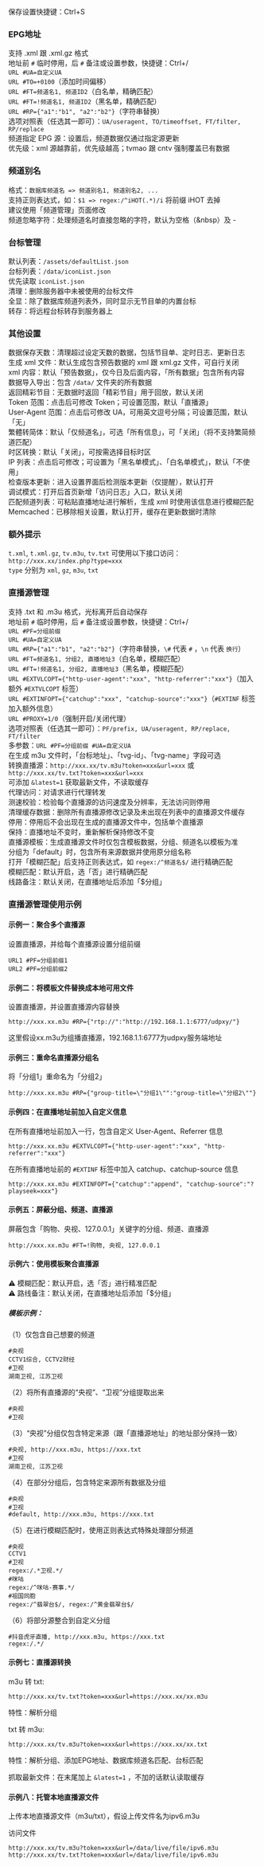 保存设置快捷键：Ctrl+S

### EPG地址
支持 .xml 跟 .xml.gz 格式  
地址前 `#` 临时停用，后 `#` 备注或设置参数，快捷键：Ctrl+/  
`URL #UA=自定义UA`  
`URL #TO=+0100`（添加时间偏移）  
`URL #FT=频道名1, 频道ID2`（白名单，精确匹配）  
`URL #FT=!频道名1, 频道ID2`（黑名单，精确匹配）  
`URL #RP={"a1":"b1", "a2":"b2"}`（字符串替换）  
选项对照表（任选其一即可）：`UA/useragent, TO/timeoffset, FT/filter, RP/replace`  
频道指定 EPG 源：设置后，频道数据仅通过指定源更新  
优先级：xml 源越靠前，优先级越高；tvmao 跟 cntv 强制覆盖已有数据

### 频道别名
格式：`数据库频道名 => 频道别名1, 频道别名2, ...`  
支持正则表达式，如：`$1 => regex:/^iHOT(.*)/i` 将前缀 iHOT 去掉  
建议使用「频道管理」页面修改  
频道忽略字符：处理频道名时直接忽略的字符，默认为空格（&nbsp）及 -

### 台标管理
默认列表：`/assets/defaultList.json`  
台标列表：`/data/iconList.json`  
优先读取 `iconList.json`  
清理：删除服务器中未被使用的台标文件  
全显：除了数据库频道列表外，同时显示无节目单的内置台标  
转存：将远程台标转存到服务器上

### 其他设置
数据保存天数：清理超过设定天数的数据，包括节目单、定时日志、更新日志  
生成 xml 文件：默认生成包含预告数据的 xml 跟 xml.gz 文件，可自行关闭  
xml 内容：默认「预告数据」，仅今日及后面内容，「所有数据」包含所有内容  
数据导入导出：包含 `/data/` 文件夹的所有数据  
返回精彩节目：无数据时返回「精彩节目」用于回放，默认关闭  
Token 范围：点击后可修改 Token；可设置范围，默认「直播源」  
User-Agent 范围：点击后可修改 UA，可用英文逗号分隔；可设置范围，默认「无」  
繁體转简体：默认「仅频道名」，可选「所有信息」，可「关闭」（将不支持繁简频道匹配）  
时区转换：默认「关闭」，可按需选择目标时区  
IP 列表：点击后可修改；可设置为「黑名单模式」、「白名单模式」，默认「不使用」  
检查版本更新：进入设置界面后检测版本更新（仅提醒），默认打开  
调试模式：打开后首页新增「访问日志」入口，默认关闭  
匹配频道列表：可粘贴直播地址进行解析，生成 xml 时使用该信息进行模糊匹配  
Memcached：已移除相关设置，默认打开，缓存在更新数据时清除

### 额外提示
`t.xml`, `t.xml.gz`, `tv.m3u`, `tv.txt` 可使用以下接口访问：  
`http://xxx.xx/index.php?type=xxx`  
`type` 分别为 `xml`, `gz`, `m3u`, `txt`

### 直播源管理
支持 .txt 和 .m3u 格式，光标离开后自动保存  
地址前 `#` 临时停用，后 `#` 备注或设置参数，快捷键：Ctrl+/  
`URL #PF=分组前缀`  
`URL #UA=自定义UA`  
`URL #RP={"a1":"b1", "a2":"b2"}`（字符串替换，`\#` 代表 `#` ，`\n` 代表 `换行`）  
`URL #FT=频道名1, 分组2, 直播地址3`（白名单，模糊匹配）  
`URL #FT=!频道名1, 分组2, 直播地址3`（黑名单，模糊匹配）  
`URL #EXTVLCOPT={"http-user-agent":"xxx", "http-referrer":"xxx"}`（加入额外 `#EXTVLCOPT` 标签）  
`URL #EXTINFOPT={"catchup":"xxx", "catchup-source":"xxx"}`（`#EXTINF` 标签加入额外信息）  
`URL #PROXY=1/0`（强制开启/关闭代理）  
选项对照表（任选其一即可）：`PF/prefix, UA/useragent, RP/replace, FT/filter`  
多参数：`URL #PF=分组前缀 #UA=自定义UA`  
在生成 m3u 文件时，「台标地址」、「tvg-id」、「tvg-name」字段可选  
转换直播源：`http://xxx.xx/tv.m3u?token=xxx&url=xxx` 或 `http://xxx.xx/tv.txt?token=xxx&url=xxx`  
可添加 `&latest=1` 获取最新文件，不读取缓存  
代理访问：对请求进行代理转发  
测速校验：检验每个直播源的访问速度及分辨率，无法访问则停用  
清理缓存数据：删除所有直播源修改记录及未出现在列表中的直播源文件缓存  
停用：停用后不会出现在生成的直播源文件中，包括单个直播源  
保持：直播地址不变时，重新解析保持修改不变  
直播源模板：生成直播源文件时仅包含模板数据，分组、频道名以模板为准  
分组为「default」时，包含所有来源数据并使用原分组名称  
打开「模糊匹配」后支持正则表达式，如 `regex:/^频道名$/` 进行精确匹配  
模糊匹配：默认开启，选「否」进行精确匹配  
线路备注：默认关闭，在直播地址后添加「$分组」

### 直播源管理使用示例

#### 示例一：聚合多个直播源  
设置直播源，并给每个直播源设置分组前缀  
```
URL1 #PF=分组前缀1
URL2 #PF=分组前缀2
```
#### 示例二：将模板文件替换成本地可用文件  
设置直播源，并设置直播源内容替换  
```
http://xxx.xx.m3u #RP={"rtp://":"http://192.168.1.1:6777/udpxy/"}
```
这里假设xx.m3u为组播直播源，192.168.1.1:6777为udpxy服务端地址

#### 示例三：重命名直播源分组名  
将「分组1」重命名为「分组2」  
```
http://xxx.xx.m3u #RP={"group-title=\"分组1\"":"group-title=\"分组2\""}
```
#### 示例四：在直播地址前加入自定义信息  
在所有直播地址前加入一行，包含自定义 User-Agent、Referrer 信息  
```
http://xxx.xx.m3u #EXTVLCOPT={"http-user-agent":"xxx", "http-referrer":"xxx"}
```
在所有直播地址前的 `#EXTINF` 标签中加入 catchup、catchup-source 信息
```
http://xxx.xx.m3u #EXTINFOPT={"catchup":"append", "catchup-source":"?playseek=xxx"}
```
#### 示例五：屏蔽分组、频道、直播源  
屏蔽包含「购物、央视、127.0.0.1」关键字的分组、频道、直播源  
```
http://xxx.xx.m3u #FT=!购物, 央视, 127.0.0.1
```
#### 示例六：使用模板聚合直播源  
⚠️ 模糊匹配：默认开启，选「否」进行精准匹配  
⚠️ 路线备注：默认关闭，在直播地址后添加「$分组」  

##### 模板示例：

（1）仅包含自己想要的频道  
```
#央视
CCTV1综合, CCTV2财经
#卫视
湖南卫视, 江苏卫视
```
（2）将所有直播源的“央视”、“卫视”分组提取出来  
```
#央视
#卫视

```
（3）“央视”分组仅包含特定来源（跟「直播源地址」的地址部分保持一致）  
```
#央视, http://xxx.m3u, https://xxx.txt
#卫视
湖南卫视, 江苏卫视
```
（4）在部分分组后，包含特定来源所有数据及分组  
```
#央视
#卫视
#default, http://xxx.m3u, https://xxx.txt
```
（5）在进行模糊匹配时，使用正则表达式特殊处理部分频道  
```
#央视
CCTV1
#卫视
regex:/.*卫视.*/
#咪咕
regex:/^咪咕-赛事.*/
#祖国同胞
regex:/^翡翠台$/, regex:/^黄金翡翠台$/
```
（6）将部分源整合到自定义分组  
```
#抖音虎牙直播, http://xxx.m3u, https://xxx.txt
regex:/.*/
```
#### 示例七：直播源转换  
m3u 转 txt:  
```
http://xxx.xx/tv.txt?token=xxx&url=https://xxx.xx/xx.m3u

```
特性：解析分组  

txt 转 m3u:  
```
http://xxx.xx/tv.m3u?token=xxx&url=https://xxx.xx/xx.txt
```
特性：解析分组、添加EPG地址、数据库频道名匹配、台标匹配  

抓取最新文件：在末尾加上 `&latest=1` ，不加的话默认读取缓存

#### 示例八：托管本地直播源文件  
上传本地直播源文件（m3u/txt），假设上传文件名为ipv6.m3u  

访问文件  
```
http://xxx.xx/tv.m3u?token=xxx&url=/data/live/file/ipv6.m3u
http://xxx.xx/tv.txt?token=xxx&url=/data/live/file/ipv6.m3u
```